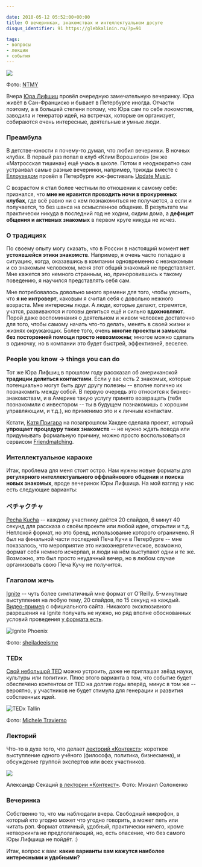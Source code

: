 ```yaml
---

date: 2010-05-12 05:52:00+00:00
title: О вечеринках, знакомствах и интеллектуальном досуге
disqus_identifier: 91 https://glebkalinin.ru/?p=91

tags:
- вопросы
- лекции
- события
---
```


![](https://farm3.static.flickr.com/2126/2019381444_6a2e998967.jpg)


Фото: [NTMY](http://www.flickr.com/photos/ntmy/)






Вчера [Юра Лифшиц](http://yury.name/) провёл очередную замечательную вечеринку. Юра живёт в Сан-Франциско и бывает в Петербурге иногда. Отчасти поэтому, а в большей степени потому, что Юра сам по себе локомотив, заводила и генератор идей, на встречах, которые он организует, собираются очень интересные, деятельные и умные люди.


### Преамбула


В детстве-юности я почему-то думал, что любил вечеринки. В ночных клубах. В первый раз попал в клуб «Клим Ворошилов» (он же «Матросская тишина») ещё учась в школе. Потом я неоднократно сам устраивал самые разные вечеринки, например, трижды вместе с [Еллоухедом](http://yellowhead.ru) провёл в Петербурге жж-фестиваль [Update Music](http://web.archive.org/web/20031016181141/http://update.experiment.ru/). 

С возрастом я стал более честным по отношении к самому себе: признался, что **мне не нравится проводить ночи в прокуренных клубах**, где всё равно ни с кем познакомиться не получается, а если и получается, то без шанса на осмысленное общение. В результате мы практически никуда в последний год не ходим, сидим дома, а **дефицит общения и активных знакомых** в первом круге никуда не исчез.


### О традициях


По своему опыту могу сказать, что в России в настоящий момент **нет устоявшейся этики знакомств**. Например, я очень часто попадаю в ситуацию, когда, оказавшись в компании одновременно с незнакомым и со знакомым человеком, меня этот общий знакомый не представляет. Мне кажется это немного странным, но, приноровившись к такому поведению, я научился представлять себя сам.

Мне потребовалось довольно много времени для того, чтобы уяснить, что **я не интроверт**, каковым я считал себя с довольно нежного возраста. Мне интересны люди. А люди, которые делают, стремятся, учатся, развиваются и готовы делиться ещё и сильно **вдохновляют**. Порой даже воспоминания о деятельном и живом человеке достаточно для того, чтобы самому начать что-то делать, менять в своей жизни и жизнях окружающих. Более того, очень **многие проекты и замыслы без посторонней помощи просто невозможны**; многое можно сделать в одиночку, но в компании это будет быстрей, эффективней, веселее.

<!-- more -->



### People you know -> things you can do


Тот же Юра Лифшиц в прошлом году рассказал об американской **традиции делиться контактами**. Если у вас есть 2 знакомых, которые потенциально могут быть друг другу полезны -- вполне логично их познакомить между собой. В первую очередь это относится к бизнес-знакомствам, и в Америке такую услугу принято возвращать (тебя познакомили с инвестором -- ты в будущем познакомишь с хорошим управляющим, и т.д.), но применимо это и к личным контактам. 

Кстати, [Катя Пригара](http://twitter.com/katyaprigara) на позапрошлом Хакдее сделала проект, который **упрощает процедуру таких знакомств** -- не нужно ждать повода или придумывать формальную причину, можно просто воспользоваться сервисом [Friendmatching](http://podruzhi.ru/).


### Интеллектуальное караоке


Итак, проблема для меня стоит остро. Нам нужны новые форматы для **регулярного интеллектуального оффлайнового общения** и **поиска новых знакомых**, вроде вечеринок Юры Лифшица. На мой взгляд у нас есть следующие варианты:


### ペチャクチャ


[Pecha Kucha](http://www.pecha-kucha.org/) -- каждому участнику даётся 20 слайдов, 6 минут 40 секунд для рассказа о своём проекте или любой идее, открытии и т.д. Неплохой формат, но это бренд, использование которого ограничено. Я был на финальной части последней Печа Кучи в Петербурге -- мне показалось, что мероприятие это низкоэнергетическое, возможно, формат себя немного исчерпал, и люди на нём выступают одни и те же. Возможно, это был просто неудачный вечер, но в любом случае организовать свою Печа Кучу не получится.


### Глаголом жечь


[Ignite](http://ignite.oreilly.com/) -- чуть более симпатичный мне формат от O'Reilly. 5-минутные выступления на любую тему, 20 слайдов, по 15 секунд на каждый. [Видео-пример](http://ignite.oreilly.com/) с официального сайта. Никакого эксклюзивного разрешения на Ignite получать не нужно, но ряд вполне обоснованных условий проведения [у формата есть](http://ignite.oreilly.com/faq/how-to.html).


![Ignite Phoenix](https://farm3.static.flickr.com/2638/4083728588_0edd3e0246.jpg)


Фото: [sheiladeeisme](http://www.flickr.com/photos/sheila_dee/)








### TEDx


[Свой небольшой TED](http://www.ted.com/tedx) можно устроить, даже не приглашая звёзд науки, культуры или политики. Плюс этого варианта в том, что событие будет обеспечено контентом от TED на долгие годы вперёд, минус в том же -- вероятно, у участников не будет стимула для генерации и развития собственных идей.


![TEDx Tallin](https://farm3.static.flickr.com/2583/3670914803_3ecf540250.jpg)


Фото: [Michele Travierso](http://www.flickr.com/photos/mitch-in-wanderlust/3670914803/)








### Лекторий


Что-то в духе того, что делает [лекторий «Контекст»](http://www.contextclub.org/): короткое выступление одного учёного (философа, политика, бизнесмена), и обсуждение группой экспертов или всех участников.


![](https://glebkalinin.ru/featured/2010/05/sekats16.jpg)


Александр Секаций [в лектории «Контекст»](http://www.contextclub.org/events/y2010/m1/n35). Фото: Михаил Солоненко








### Вечеринка


Собственно то, что мы наблюдали вчера. Свободный микрофон, в который кто угодно может что угодно говорить, а может петь или читать рэп. Формат отличный, удобный, практически ничего, кроме нетворкинга не предполагающий, но, есть опасение, что без самого Юры Лифшица не пойдёт. :)

Итак, вопрос к вам: **какие варианты вам кажутся наиболее интересными и удобными?**
